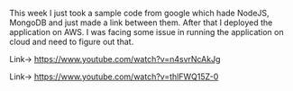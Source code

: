 This week I just took a sample code from google which hade NodeJS, MongoDB and just made a link between them. After that I deployed the application on AWS. I was facing some issue in running the application on cloud and need to figure out that.

Link-> https://www.youtube.com/watch?v=n4svrNcAkJg

Link-> https://www.youtube.com/watch?v=thlFWQ15Z-0
